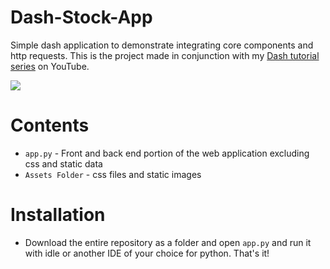 # Dash-Stock-App
Simple dash application to demonstrate integrating core components and http requests. This is the project made in conjunction with my [Dash tutorial series](https://www.youtube.com/watch?v=Ldp3RmUxtOQ&list=PLCDERj-IUIFCaELQ2i7AwgD2M6Xvc4Slf) on YouTube.

![](StockAppView.PNG)

# Contents
* ```app.py``` - Front and back end portion of the web application excluding css and static data
* ```Assets Folder```  - css files and static images

# Installation
* Download the entire repository as a folder and open ```app.py``` and run it with idle or another IDE of your choice for python. That's it!

